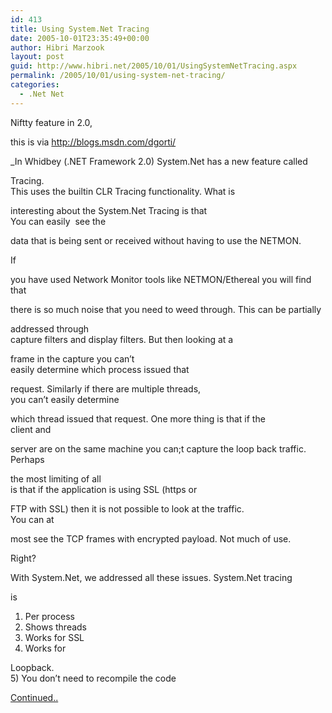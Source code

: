 ```yaml
---
id: 413
title: Using System.Net Tracing
date: 2005-10-01T23:35:49+00:00
author: Hibri Marzook
layout: post
guid: http://www.hibri.net/2005/10/01/UsingSystemNetTracing.aspx
permalink: /2005/10/01/using-system-net-tracing/
categories:
  - .Net Net
---
```

Niftty feature in 2.0,

this is via <http://blogs.msdn.com/dgorti/>

_In Whidbey (.NET Framework 2.0) System.Net has a new feature called
  
Tracing.   
This uses the builtin CLR Tracing functionality. What is
  
interesting about the System.Net Tracing is that  
You can easily&nbsp; see the
  
data that is being sent or received without having to use the NETMON. </p> 

If
  
you have used Network Monitor tools like NETMON/Ethereal you will find that
  
  
there is so much noise that you need to weed through. This can be partially
  
addressed through   
capture filters and display filters. But then looking at a
  
frame in the capture you can&#8217;t  
easily determine which process issued that
  
request. Similarly if there are multiple threads,   
you can&#8217;t easily determine
  
which thread issued that request. One more thing is that if the   
client and
  
server are on the same machine you can;t capture the loop back traffic. Perhaps
  
the most limiting of all   
is that if the application is using SSL (https or
  
FTP with SSL) then it is not possible to look at the traffic.   
You can at
  
most see the TCP frames with encrypted payload. Not much of use.
  
Right?

With System.Net, we addressed all these issues. System.Net tracing
  
is   
1) Per process  
2) Shows threads   
3) Works for SSL   
4) Works for
  
Loopback.  
5) You don&#8217;t need to recompile the code</em>

[Continued..](http://blogs.msdn.com/dgorti/archive/2005/09/18/471003.aspx)